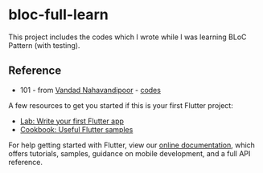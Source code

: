 # bloc-full-learn

This project includes the codes which I wrote while I was learning BLoC Pattern (with testing).

## Reference

* 101 - from [Vandad Nahavandipoor](https://github.com/vandadnp) - [codes](https://youtu.be/Mn254cnduOY)

A few resources to get you started if this is your first Flutter project:

* [Lab: Write your first Flutter app](https://flutter.dev/docs/get-started/codelab)
* [Cookbook: Useful Flutter samples](https://flutter.dev/docs/cookbook)

For help getting started with Flutter, view our
[online documentation](https://flutter.dev/docs), which offers tutorials,
samples, guidance on mobile development, and a full API reference.
